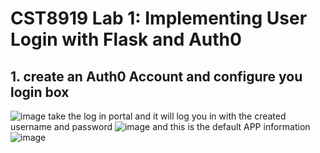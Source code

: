 # CST8919 Lab 1: Implementing User Login with Flask and Auth0

## 1. create an Auth0 Account and configure you login box
![image](https://github.com/user-attachments/assets/a33f00c5-18ec-45df-94e0-0b3eae896b57)
take the log in portal and it will log you in with the created username and password
![image](https://github.com/user-attachments/assets/f735189a-d867-4f2e-9fdc-e4aeb1a143ab)
and this is the default APP information
![image](https://github.com/user-attachments/assets/d1364195-0634-405c-b59c-2524f199f878)
